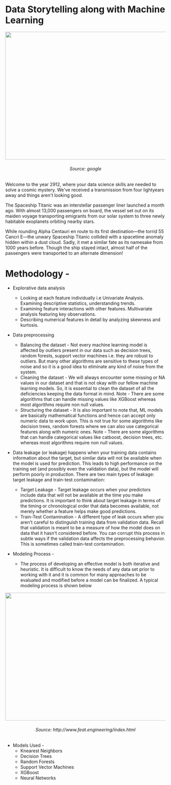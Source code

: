 # Data Storytelling along with Machine Learning

<p align="center"> 
  <img width="800" height="400" src="https://user-images.githubusercontent.com/22219089/175320780-c002f13e-8380-4e76-95b2-e61fffd19339.png"> <h6 align = "center" > Source: google </h6>
</p>

Welcome to the year 2912, where your data science skills are needed to solve a cosmic mystery. We've received a transmission from four lightyears away and things aren't looking good.

The Spaceship Titanic was an interstellar passenger liner launched a month ago. With almost 13,000 passengers on board, the vessel set out on its maiden voyage transporting emigrants from our solar system to three newly habitable exoplanets orbiting nearby stars.

While rounding Alpha Centauri en route to its first destination—the torrid 55 Cancri E—the unwary Spaceship Titanic collided with a spacetime anomaly hidden within a dust cloud. Sadly, it met a similar fate as its namesake from 1000 years before. Though the ship stayed intact, almost half of the passengers were transported to an alternate dimension!
 
 
 # Methodology - 
* Explorative data analysis
  * Looking at each feature individually i.e Univariate Analysis. Examining descriptive statistics, understanding trends.
  * Examining feature interactions with other features. Multivariate analysis featuring key observations.
  * Describing numerical features in detail by analyzing skewness and kurtosis.
* Data preprocessing 
  * Balancing the dataset - Not every machine learning model is affected by outliers present in our data such as decision trees, random forests, support vector
  machines i.e. they are robust to outliers. But many other algorithms are sensitive to these types of noise and so it is a good idea to eliminate any kind of noise
  from the system.
  * Cleaning the dataset - We will always encounter some missing or NA values in our dataset and that is not okay with our fellow machine learning models. So, it is
  essential to clean the dataset of all the deficiencies keeping the data format in mind. Note - There are some algorithms that can handle missing values like XGBoost
  whereas most algorithms require non null values.
  * Structuring the dataset - It is also important to note that, ML models are basically mathematical functions and hence can accept only numeric data to work upon.
  This is not true for some algorithms like decision trees, random forests where we can also use categorical features along with numeric ones. Note - There are some
  algorithms that can handle categorical values like catboost, decision trees, etc. whereas most algorithms require non null values.
* Data leakage (or leakage) happens when your training data contains information about the target, but similar data will not be available when the model is used for
  prediction. This leads to high performance on the training set (and possibly even the validation data), but the model will perform poorly in production. There are
  two main types of leakage: target leakage and train-test contamination:
  * Target Leakage - Target leakage occurs when your predictors include data that will not be available at the time you make predictions. It is important to think
  about target leakage in terms of the timing or chronological order that data becomes available, not merely whether a feature helps make good predictions.
  * Train-Test Contamination - A different type of leak occurs when you aren't careful to distinguish training data from validation data. Recall that validation is
  meant to be a measure of how the model does on data that it hasn't considered before. You can corrupt this process in subtle ways if the validation data affects the
  preprocessing behavior. This is sometimes called train-test contamination.

* Modeling Process - 
  * The process of developing an effective model is both iterative and heuristic. It is difficult to know the needs of any data set prior to working with it and it is
  common for many approaches to be evaluated and modified before a model can be finalized. A typical modeling process is shown below
  
 
<p align="center"> 
  <img width="800" height="400" src="https://user-images.githubusercontent.com/22219089/178803633-ba47a6c3-626e-42e2-ab2b-c0c09de96114.JPG"> <h6 align = "center" > Source: http://www.feat.engineering/index.html </h6>
</p>

  * Models Used - 
    * Knearest Neighbors
    * Decision Trees
    * Random Forests
    * Support Vector Machines
    * XGBoost
    * Neural Networks
